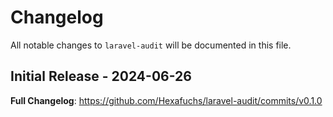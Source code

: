 # Changelog

All notable changes to `laravel-audit` will be documented in this file.

## Initial Release - 2024-06-26

**Full Changelog**: https://github.com/Hexafuchs/laravel-audit/commits/v0.1.0
